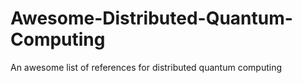 # Awesome-Distributed-Quantum-Computing
An awesome list of references for distributed quantum computing
